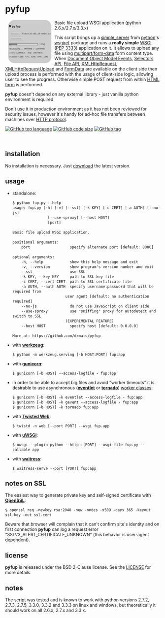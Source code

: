 # pyfup

<a href="https://github.com/drmats/pyfup/">
    <img
        src="https://raw.githubusercontent.com/drmats/pyfup/master/icon.png"
        align="left"
        hspace="10"
    >
</a>

Basic file upload WSGI application (python 2.6.x/2.7.x/3.3.x)

This script brings up a
[simple\_server](http://docs.python.org/3.3/library/wsgiref.html#module-wsgiref.simple_server)
from [python](http://python.org/)'s
[wsgiref](http://docs.python.org/3.3/library/wsgiref.html) package and runs
a **really simple** [WSGI](http://wsgi.org)
([PEP 3333](http://www.python.org/dev/peps/pep-3333/)) application on it.
It allows to upload any file using
[multipart/form-data](http://www.w3.org/TR/html401/interact/forms.html#h-17.13.4.2)
form content type.
When [Document Object Model Events](http://www.w3.org/TR/DOM-Level-2-Events/events.html),
[Selectors API](http://www.w3.org/TR/selectors-api/),
[File API](http://www.w3.org/TR/FileAPI/),
[XMLHttpRequest](http://www.w3.org/TR/XMLHttpRequest/),
[XMLHttpRequestUpload](http://www.w3.org/TR/XMLHttpRequest/#xmlhttprequestupload)
and [FormData](http://www.w3.org/TR/XMLHttpRequest/#interface-formdata) are
available on the client side then upload process is performed with the usage
of client-side logic, allowing user to see the progress. Otherwise simple POST
request from within [HTML form](http://www.w3.org/TR/html401/interact/forms.html)
is performed.

**pyfup** doesn't depend on any external library - just vanilla python
environment is required.

Don't use it in production environment as it has not been reviewed
for security issues, however it's handy for ad-hoc file transfers
between machines over [HTTP protocol](http://www.ietf.org/rfc/rfc2616.txt).

[![GitHub top language](https://img.shields.io/github/languages/top/drmats/pyfup.svg)](https://github.com/drmats/pyfup)
[![GitHub code size](https://img.shields.io/github/languages/code-size/drmats/pyfup.svg)](https://github.com/drmats/pyfup)
[![GitHub tag](https://img.shields.io/github/tag/drmats/pyfup.svg)](https://github.com/drmats/pyfup)

<br />




## installation

No installation is necessary. Just
[download](https://raw.githubusercontent.com/drmats/pyfup/master/fup.py)
the latest version.




## usage

  * standalone:

    ```
    $ python fup.py --help
    usage: fup.py [-h] [-v] [--ssl] [-k KEY] [-c CERT] [-a AUTH] [--no-js]
                    [--use-sproxy] [--host HOST]
                    [port]

    Basic file upload WSGI application.

    positional arguments:
        port                  specify alternate port [default: 8000]

    optional arguments:
        -h, --help            show this help message and exit
        -v, --version         show program's version number and exit
        --ssl                 use SSL
        -k KEY, --key KEY     path to SSL key file
        -c CERT, --cert CERT  path to SSL certificate file
        -a AUTH, --auth AUTH  specify username:password that will be required from
                            user agent [default: no authentication required]
        --no-js               do not use JavaScript on client side
        --use-sproxy          use "sniffing" proxy for autodetect and switch to SSL
                            (EXPERIMENTAL FEATURE)
        --host HOST           specify host [default: 0.0.0.0]

    More at: https://github.com/drmats/pyfup
    ```


  * with [**werkzeug**](http://werkzeug.pocoo.org/):

    ```
    $ python -m werkzeug.serving [-b HOST:PORT] fup:app
    ```


  * with [**gunicorn**](http://gunicorn.org/):

    ```
    $ gunicorn [-b HOST] --access-logfile - fup:app
    ```


  * in order to be able to accept big files and avoid "worker timeouts" it is
  desirable to use asynchronous ([**eventlet**](http://eventlet.net/) or
  [**tornado**](http://www.tornadoweb.org/))
  [worker classes](http://docs.gunicorn.org/en/latest/settings.html#worker-processes):

    ```
    $ gunicorn [-b HOST] -k eventlet --access-logfile - fup:app
    $ gunicorn [-b HOST] -k gevent --access-logfile - fup:app
    $ gunicorn [-b HOST] -k tornado fup:app
    ```


  * with [**Twisted Web**](https://twistedmatrix.com/trac/wiki/TwistedWeb):

    ```
    $ twistd -n web [--port PORT] --wsgi fup.app
    ```


  * with [**uWSGI**](http://uwsgi-docs.readthedocs.org/en/latest/):

    ```
    $ uwsgi --plugin python --http :[PORT] --wsgi-file fup.py --callable app
    ```


  * with [**waitress**](http://docs.pylonsproject.org/projects/waitress/en/latest/):

    ```
    $ waitress-serve --port [PORT] fup:app
    ```




## notes on SSL

The easiest way to generate private key and self-signed certificate with
[**OpenSSL**](https://www.openssl.org/):

```
$ openssl req -newkey rsa:2048 -new -nodes -x509 -days 365 -keyout ssl.key -out ssl.cert
```

Beware that browser will complain that it can't confirm site's identity
and on first connection **pyfup** can log a request error
"SSLV3_ALERT_CERTIFICATE_UNKNOWN" (this behavior is user-agent dependent).




## license

**pyfup** is released under the BSD 2-Clause license. See the
[LICENSE](https://raw.githubusercontent.com/drmats/pyfup/master/LICENSE)
for more details.




## notes

The script was tested and is known to work with python versions 2.7.2, 2.7.3,
2.7.5, 3.3.0, 3.3.2 and 3.3.3 on linux and windows, but theoretically it should
work on all 2.6.x, 2.7.x and 3.3.x.
